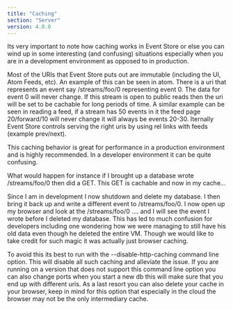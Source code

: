 ```yaml
---
title: "Caching"
section: "Server"
version: 4.0.0
---
```


Its very important to note how caching works in Event Store or else you can wind up in some interesting (and confusing) situations especially when you are in a development environment as opposed to in production.

Most of the URIs that Event Store puts out are immutable (including the UI, Atom Feeds, etc). An example of this can be seen in atom. There is a uri that represents an event say /streams/foo/0 representing event 0. The data for event 0 will never change. If this stream is open to public reads then the uri will be set to be cachable for long periods of time. A similar example can be seen in reading a feed, if a stream has 50 events in it the feed page 20/forward/10 will never change it will always be events 20-30. Iternally Event Store controls serving the right uris by using rel links with feeds (example prev/next).

This caching behavior is great for performance in a production environment and is highly recommended. In a developer environment it can be quite confusing.

What would happen for instance if I brought up a database wrote /streams/foo/0 then did a GET. This GET is cachable and now in my cache...

Since I am in development I now shutdown and delete my database. I then bring it back up and write a different event to /streams/foo/0. I now open up my browser and look at the /streams/foo/0 .... and I will see the event I wrote before I deleted my database. This has led to much confusion for developers including one wondering how we were managing to still have his old data even though he deleted the entire VM. Though we would like to take credit for such magic it was actually just browser caching.

To avoid this its best to run with the --disable-http-caching command line option. This will disable all such caching and alleviate the issue. If you are running on a version that does not support this command line option you can also change ports when you start a new db this will make sure that you end up with different uris. As a last resort you can also delete your cache in your browser, keep in mind for this option that especially in the cloud the browser may not be the only intermediary cache.